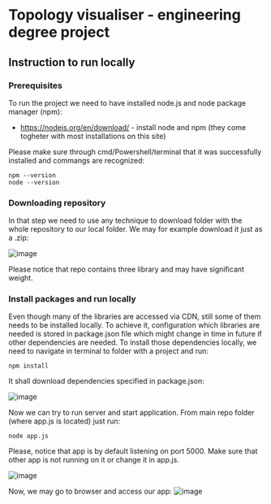 # Topology visualiser - engineering degree project

## Instruction to run locally
### Prerequisites
To run the project we need to have installed node.js and node package manager (npm):
* https://nodejs.org/en/download/ - install node and npm (they come togheter with most installations on this site)

Please make sure through cmd/Powershell/terminal that it was successfully installed and commangs are recognized:
```
npm --version
node --version
```
### Downloading repository
In that step we need to use any technique to download folder with the whole repository to our local folder. We may for example download it just as a .zip:

![image](https://user-images.githubusercontent.com/29756131/141644871-499c5c00-8812-4d8c-acfd-8cbbde285da1.png)

Please notice that repo contains three library and may have significant weight.

### Install packages and run locally
Even though many of the libraries are accessed via CDN, still some of them needs to be installed locally. To achieve it, configuration which libraries are needed is stored in package.json file which might change in time in future if other dependencies are needed. To install those dependencies locally, we need to navigate in terminal to folder with a project and run:
```
npm install
```
It shall download dependencies specified in package.json:

![image](https://user-images.githubusercontent.com/29756131/141645411-112e156e-455a-49ae-a0c5-ba16d195347b.png)

Now we can try to run server and start application. From main repo folder (where app.js is located) just run:

```
node app.js
```

Please, notice that app is by default listening on port 5000. Make sure that other app is not running on it or change it in app.js.

![image](https://user-images.githubusercontent.com/29756131/141645557-a6894918-ae7c-4efa-b2ab-f438b63bbd1c.png)

Now, we may go to browser and access our app:
![image](https://user-images.githubusercontent.com/29756131/141645600-40aee562-58c0-465f-bcb7-6146d3947f2c.png)



